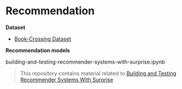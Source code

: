# __Recommendation__

__Dataset__
- [Book-Crossing Dataset](http://www2.informatik.uni-freiburg.de/~cziegler/BX/)

__Recommendation models__

building-and-testing-recommender-systems-with-surprise.ipynb
> This repository contains material related to [Building and Testing Recommender Systems With Surprise](https://towardsdatascience.com/building-and-testing-recommender-systems-with-surprise-step-by-step-d4ba702ef80b)
